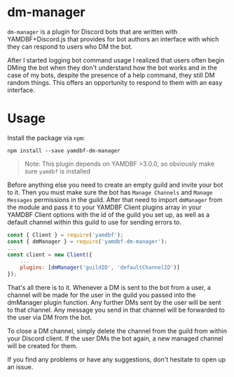 # dm-manager
`dm-manager` is a plugin for Discord bots that are written with YAMDBF+Discord.js
that provides for bot authors an interface with which they can respond to users
who DM the bot.

After I started logging bot command usage I realized that users often begin DMing
the bot when they don't understand how the bot works and in the case of my bots,
despite the presence of a help command, they still DM random things. This offers
an opportunity to respond to them with an easy interface.

# Usage

Install the package via `npm`:
```
npm install --save yamdbf-dm-manager
```

>Note: This plugin depends on YAMDBF >3.0.0, so obviously make sure `yamdbf` is installed

Before anything else you need to create an empty guild and invite your bot to it.
Then you must make sure the bot has `Manage Channels` and `Manage Messages` permissions
in the guild. After that need to import `dmManager` from the module and pass it to your
YAMDBF Client plugins array in your YAMDBF Client options with the id of the guild you
set up, as well as a default channel within this guild to use for sending errors to.

```js
const { Client } = require('yamdbf');
const { dmManager } = require('yamdbf-dm-manager');
...
const client = new Client({
	...
	plugins: [dmManager('guildID', 'defaultChannelID')]
});
```

That's all there is to it. Whenever a DM is sent to the bot from a user, a channel will
be made for the user in the guild you passed into the dmManager plugin function. Any
further DMs sent by the user will be sent to that channel. Any message you send in that
channel will be forwarded to the user via DM from the bot.

To close a DM channel, simply delete the channel from the guild from within your Discord
client. If the user DMs the bot again, a new managed channel will be created for them.

If you find any problems or have any suggestions, don't hesitate to open up an issue.
